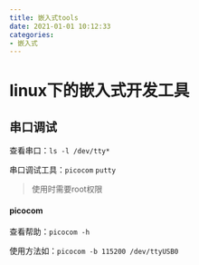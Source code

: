 ```yaml
---
title: 嵌入式tools
date: 2021-01-01 10:12:33
categories: 
- 嵌入式
---
```


# linux下的嵌入式开发工具
## 串口调试
查看串口：`ls -l /dev/tty*`

串口调试工具：`picocom` `putty`
> 使用时需要root权限

#### picocom
查看帮助：`picocom -h `

使用方法如：`picocom -b 115200 /dev/ttyUSB0`

